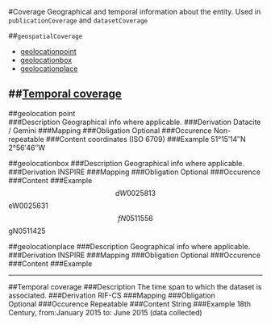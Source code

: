 #Coverage
Geographical and temporal information about the entity.
Used in `publicationCoverage` and `datasetCoverage`

##`geospatialCoverage`

- [geolocationpoint](#geolocation-point)
- [geolocationbox](#geolocationbox)
- [geolocationplace](#geolocationplace)

##[Temporal coverage](#temporal-coverage-1)
------------------------

##geolocation point  
###Description
Geographical info where applicable.
###Derivation
Datacite / Gemini
###Mapping
###Obligation
Optional
###Occurence
Non-repeatable
###Content 
coordinates (ISO 6709)
###Example
51°15′14″N 2°56′46″W

##geolocationbox
###Description
Geographical info where applicable.
###Derivation
INSPIRE
###Mapping
###Obligation
Optional
###Occurence	
###Content 
###Example 
$$dW0025813$$eW0025631$$fN0511556$$gN0511425

##geolocationplace
###Description
Geographical info where applicable.
###Derivation
INSPIRE
###Mapping
###Obligation
Optional
###Occurence	
###Content 
###Example  

---------------------

##Temporal coverage
###Description
The time span to which the dataset is associated.
###Derivation
RIF-CS
###Mapping
###Obligation	
Optional
###Occurence
Repeatable
###Content 
String
###Example
18th Century, from:January 2015 to: June 2015 (data collected)
